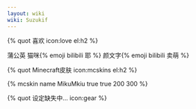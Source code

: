 ```yaml
---
layout: wiki
wiki: Suzukif
---
```


{% quot 喜欢 icon:love el:h2 %}

蒲公英
猫咪{% emoji bilibili 耶 %}
颜文字{% emoji bilibili 卖萌 %}

{% quot Minecraft皮肤 icon:mcskins el:h2 %}

{% mcskin name MikuMkiu true true 200 300 %}


{% quot 设定缺失中... icon:gear %}
